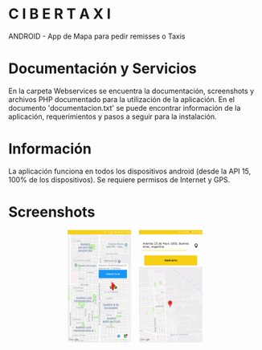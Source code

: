 # C I B E R T A X I
ANDROID - App de Mapa para pedir remisses o Taxis<br>
# Documentación y Servicios
En la carpeta Webservices se encuentra la documentación, screenshots y archivos PHP documentado para la utilización de la aplicación. En el documento 'documentacion.txt' se puede encontrar información de la aplicación, requerimientos y pasos a seguir para la instalación.
<br>
# Información
La aplicación funciona en todos los dispositivos android (desde la API 15, 100% de los dispositivos). Se requiere permisos de Internet y GPS.
<br>
# Screenshots
<div align="center">
        <img width="25%" src="https://github.com/JuanseMastrangelo/CiberTaxi/blob/master/Screenshots/Screenshot_20190623-211536.png"</img>
        <img height="0" width="8px">
        <img width="25%" src="https://github.com/JuanseMastrangelo/CiberTaxi/blob/master/Screenshots/Screenshot_20190623-211925.png"></img>
</div>
